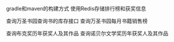 gradle和maven的构建方式
使用Redis存储排行榜和获奖信息

查询万圣书园查询书的库存接口
查询万圣书园每月书籍销售榜

查询布克奖历年获奖人及其作品
查询诺贝尔文学奖历年获奖人及其作品

